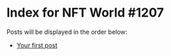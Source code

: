 # Index for NFT World #1207
Posts will be displayed in the order below:

- [Your first post](./001-first.md)

